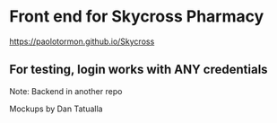 # Front end for Skycross Pharmacy

<https://paolotormon.github.io/Skycross>

## For testing, login works with ANY credentials

Note: Backend in another repo

Mockups by Dan Tatualla
